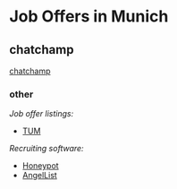 # Job Offers in Munich

## chatchamp
[chatchamp](https://career.chatchamp.io/)

### other

*Job offer listings:* 
- [TUM](https://db.alumni.tum.de/jobs?language=en)

*Recruiting software:*
- [Honeypot](https://www.honeypot.io)
- [AngelList](https://angel.co)
